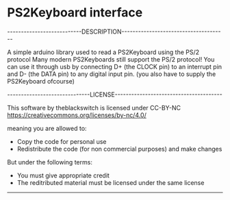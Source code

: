 # PS2Keyboard interface


---------------------------DESCRIPTION--------------------------------------

A simple arduino library used to read a PS2Keyboard using the PS/2 protocol
Many modern PS2Keyboards still support the PS/2 protocol!
You can use it through usb by connecting D+ (the CLOCK pin) to an interrupt
pin and D- (the DATA pin) to any digital input pin.
(you also have to supply the PS2Keyboard ofcourse)

------------------------------LICENSE---------------------------------------

 This software by theblackswitch is licensed under CC-BY-NC
 https://creativecommons.org/licenses/by-nc/4.0/

 meaning you are allowed to:
 - Copy the code for personal use
 - Redistribute the code (for non commercial purposes) and make changes

 But under the following terms:
 - You must give appropriate credit
 - The reditributed material must be licensed under the same license

----------------------------------------------------------------------------

